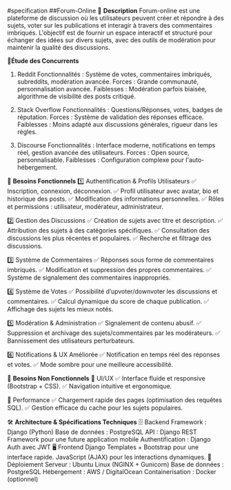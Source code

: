 #specification
##Forum-Online
📝 **Description**
Forum-online est une plateforme de discussion où les utilisateurs peuvent créer et répondre à des sujets, voter sur les publications et interagir à travers des commentaires imbriqués. L'objectif est de fournir un espace interactif et structuré pour échanger des idées sur divers sujets, avec des outils de modération pour maintenir la qualité des discussions.

🔎**Étude des Concurrents**
1. Reddit
Fonctionnalités : Système de votes, commentaires imbriqués, subreddits, modération avancée.
Forces : Grande communauté, personnalisation avancée.
Faiblesses : Modération parfois biaisée, algorithme de visibilité des posts critiqué.

2. Stack Overflow
Fonctionnalités : Questions/Réponses, votes, badges de réputation.
Forces : Système de validation des réponses efficace.
Faiblesses : Moins adapté aux discussions générales, rigueur dans les règles.

3. Discourse
Fonctionnalités : Interface moderne, notifications en temps réel, gestion avancée des utilisateurs.
Forces : Open source, personnalisable.
Faiblesses : Configuration complexe pour l'auto-hébergement.

📌 **Besoins Fonctionnels**
1️⃣ Authentification & Profils Utilisateurs
✅ Inscription, connexion, déconnexion.
✅ Profil utilisateur avec avatar, bio et historique des posts.
✅ Modification des informations personnelles.
✅ Rôles et permissions : utilisateur, modérateur, administrateur.

2️⃣ Gestion des Discussions
✅ Création de sujets avec titre et description.
✅ Attribution des sujets à des catégories spécifiques.
✅ Consultation des discussions les plus récentes et populaires.
✅ Recherche et filtrage des discussions.

3️⃣ Système de Commentaires
✅ Réponses sous forme de commentaires imbriqués.
✅ Modification et suppression des propres commentaires.
✅ Système de signalement des commentaires inappropriés.

4️⃣ Système de Votes
✅ Possibilité d’upvoter/downvoter les discussions et commentaires.
✅ Calcul dynamique du score de chaque publication.
✅ Affichage des sujets les mieux notés.

5️⃣ Modération & Administration
✅ Signalement de contenu abusif.
✅ Suppression et archivage des sujets/commentaires par les modérateurs.
✅ Bannissement des utilisateurs perturbateurs.

6️⃣ Notifications & UX Améliorée
✅ Notification en temps réel des réponses et votes.
✅ Mode sombre pour une meilleure accessibilité.

📌 **Besoins Non Fonctionnels**
🎨 UI/UX
✅ Interface fluide et responsive (Bootstrap + CSS).
✅ Navigation intuitive et ergonomique.

🚀 Performance
✅ Chargement rapide des pages (optimisation des requêtes SQL).
✅ Gestion efficace du cache pour les sujets populaires.

🛠️ **Architecture & Spécifications Techniques**
🗄️ Backend
Framework : Django (Python)
Base de données : PostgreSQL
API : Django REST Framework pour une future application mobile
Authentification : Django Auth avec JWT
🖥️ Frontend
Django Templates + Bootstrap pour une interface rapide.
JavaScript (AJAX) pour les interactions dynamiques.
📡 Déploiement
Serveur : Ubuntu Linux (NGINX + Gunicorn)
Base de données : PostgreSQL
Hébergement : AWS / DigitalOcean
Containerisation : Docker (optionnel)

